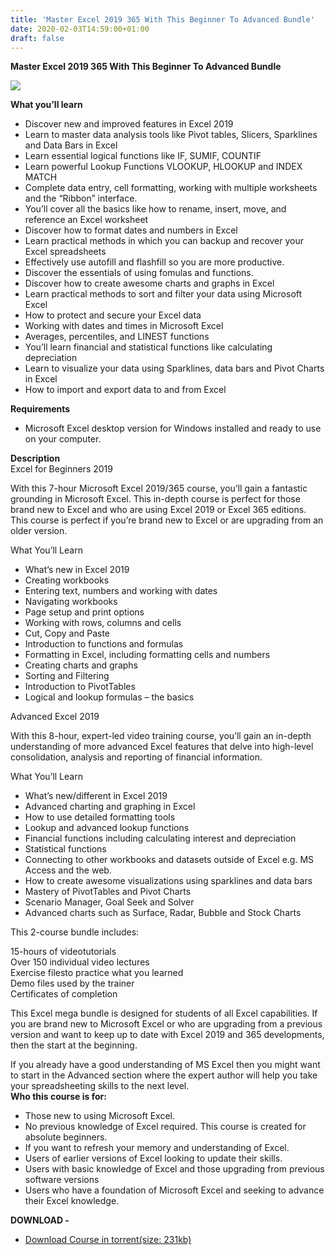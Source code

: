 ```yaml
---
title: 'Master Excel 2019 365 With This Beginner To Advanced Bundle'
date: 2020-02-03T14:59:00+01:00
draft: false
---
```


**Master Excel 2019 365 With This Beginner To Advanced Bundle**  

[![](https://1.bp.blogspot.com/-8OsBRQ16Mfk/XjgmvXF-TmI/AAAAAAAACXE/k4uzDTVIdH4Yt9EgblHfrJC8Er5Yu4UgQCNcBGAsYHQ/s640/Master-Excel-2019-365-with-this-Beginner-to-Advanced-Bundle.jpg)](https://1.bp.blogspot.com/-8OsBRQ16Mfk/XjgmvXF-TmI/AAAAAAAACXE/k4uzDTVIdH4Yt9EgblHfrJC8Er5Yu4UgQCNcBGAsYHQ/s1600/Master-Excel-2019-365-with-this-Beginner-to-Advanced-Bundle.jpg)

**What you’ll learn**  

*   Discover new and improved features in Excel 2019
*   Learn to master data analysis tools like Pivot tables, Slicers, Sparklines and Data Bars in Excel
*   Learn essential logical functions like IF, SUMIF, COUNTIF
*   Learn powerful Lookup Functions VLOOKUP, HLOOKUP and INDEX MATCH
*   Complete data entry, cell formatting, working with multiple worksheets and the “Ribbon” interface.
*   You’ll cover all the basics like how to rename, insert, move, and reference an Excel worksheet
*   Discover how to format dates and numbers in Excel
*   Learn practical methods in which you can backup and recover your Excel spreadsheets
*   Effectively use autofill and flashfill so you are more productive.
*   Discover the essentials of using fomulas and functions.
*   Discover how to create awesome charts and graphs in Excel
*   Learn practical methods to sort and filter your data using Microsoft Excel
*   How to protect and secure your Excel data
*   Working with dates and times in Microsoft Excel
*   Averages, percentiles, and LINEST functions
*   You’ll learn financial and statistical functions like calculating depreciation
*   Learn to visualize your data using Sparklines, data bars and Pivot Charts in Excel
*   How to import and export data to and from Excel

**Requirements**  

*   Microsoft Excel desktop version for Windows installed and ready to use on your computer.

**Description**  
Excel for Beginners 2019  
  
With this 7-hour Microsoft Excel 2019/365 course, you’ll gain a fantastic grounding in Microsoft Excel. This in-depth course is perfect for those brand new to Excel and who are using Excel 2019 or Excel 365 editions. This course is perfect if you’re brand new to Excel or are upgrading from an older version.  
  
What You’ll Learn  

*   What’s new in Excel 2019
*   Creating workbooks
*   Entering text, numbers and working with dates
*   Navigating workbooks
*   Page setup and print options
*   Working with rows, columns and cells
*   Cut, Copy and Paste
*   Introduction to functions and formulas
*   Formatting in Excel, including formatting cells and numbers
*   Creating charts and graphs
*   Sorting and Filtering
*   Introduction to PivotTables
*   Logical and lookup formulas – the basics

Advanced Excel 2019  
  
With this 8-hour, expert-led video training course, you’ll gain an in-depth understanding of more advanced Excel features that delve into high-level consolidation, analysis and reporting of financial information.  
  
What You’ll Learn  

*   What’s new/different in Excel 2019
*   Advanced charting and graphing in Excel
*   How to use detailed formatting tools
*   Lookup and advanced lookup functions
*   Financial functions including calculating interest and depreciation
*   Statistical functions
*   Connecting to other workbooks and datasets outside of Excel e.g. MS Access and the web.
*   How to create awesome visualizations using sparklines and data bars
*   Mastery of PivotTables and Pivot Charts
*   Scenario Manager, Goal Seek and Solver
*   Advanced charts such as Surface, Radar, Bubble and Stock Charts

This 2-course bundle includes:  
  
15-hours of videotutorials  
Over 150 individual video lectures  
Exercise filesto practice what you learned  
Demo files used by the trainer  
Certificates of completion  
  
This Excel mega bundle is designed for students of all Excel capabilities. If you are brand new to Microsoft Excel or who are upgrading from a previous version and want to keep up to date with Excel 2019 and 365 developments, then the start at the beginning.  
  
If you already have a good understanding of MS Excel then you might want to start in the Advanced section where the expert author will help you take your spreadsheeting skills to the next level.  
**Who this course is for:**  

*   Those new to using Microsoft Excel.
*   No previous knowledge of Excel required. This course is created for absolute beginners.
*   If you want to refresh your memory and understanding of Excel.
*   Users of earlier versions of Excel looking to update their skills.
*   Users with basic knowledge of Excel and those upgrading from previous software versions
*   Users who have a foundation of Microsoft Excel and seeking to advance their Excel knowledge.

**DOWNLOAD -**

*   [Download Course in torrent(size: 231kb)](http://gestyy.com/w7Z6Xg)